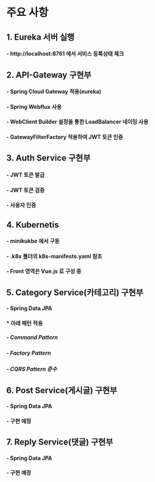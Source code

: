 # 주요 사항

## 1. Eureka 서버 실행
#### - http://localhost:8761 에서 서비스 등록상태 체크

## 2. API-Gateway 구현부
#### - Spring Cloud Gateway 적용(eureka)
#### - Spring Webflux 사용
#### - WebClient Builder 설정을 통한 LoadBalancer 네이밍 사용
#### - GatewayFilterFactory 적용하여 JWT 토큰 인증

## 3. Auth Service 구현부
#### - JWT 토큰 발급
#### - JWT 토큰 검증
#### - 사용자 인증

## 4. Kubernetis
#### - minikukbe 에서 구동
#### - .k8s 폴더의 k8s-manifests.yaml 참조
#### - Front 영역은 Vue.js 로 구성 중

## 5. Category Service(카테고리) 구현부
#### - Spring Data JPA
#### * 아래 패턴 적용
##### - Command Pattern
##### - Factory Pattern
##### - CQRS Pattern 준수

## 6. Post Service(게시글) 구현부
#### - Spring Data JPA
#### - 구현 예정

## 7. Reply Service(댓글) 구현부
#### - Spring Data JPA
#### - 구현 예정